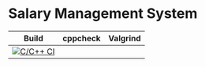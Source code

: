 # Salary Management System

| Build | cppcheck | Valgrind |
| ----- | -------- | -------- |
| [![C/C++ CI](https://github.com/shubhamk09/STEPin_Mini_Project/actions/workflows/c-cpp.yml/badge.svg)](https://github.com/shubhamk09/STEPin_Mini_Project/actions/workflows/c-cpp.yml)| | |
